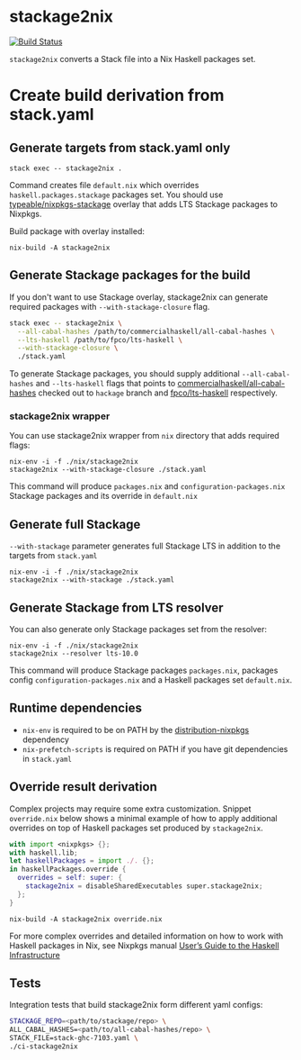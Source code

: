 # stackage2nix

[![Build Status](https://travis-ci.org/typeable/stackage2nix.svg?branch=master)](https://travis-ci.org/typeable/stackage2nix)

`stackage2nix` converts a Stack file into a Nix Haskell packages set.

# Create build derivation from stack.yaml

## Generate targets from stack.yaml only

```
stack exec -- stackage2nix .
```

Command creates file `default.nix` which overrides `haskell.packages.stackage`
packages set. You should use
[typeable/nixpkgs-stackage](https://github.com/typeable/nixpkgs-stackage) overlay that
adds LTS Stackage packages to Nixpkgs.

Build package with overlay installed:

```
nix-build -A stackage2nix
```

## Generate Stackage packages for the build

If you don't want to use Stackage overlay, stackage2nix can generate required
packages with `--with-stackage-closure` flag.

``` bash
stack exec -- stackage2nix \
  --all-cabal-hashes /path/to/commercialhaskell/all-cabal-hashes \
  --lts-haskell /path/to/fpco/lts-haskell \
  --with-stackage-closure \
  ./stack.yaml
```

To generate Stackage packages, you should supply additional
`--all-cabal-hashes` and `--lts-haskell` flags that points to
[commercialhaskell/all-cabal-hashes](https://github.com/commercialhaskell)
checked out to `hackage` branch and
[fpco/lts-haskell](https://github.com/fpco/lts-haskell) respectively.

### stackage2nix wrapper

You can use stackage2nix wrapper from `nix` directory that adds required flags:

```
nix-env -i -f ./nix/stackage2nix
stackage2nix --with-stackage-closure ./stack.yaml
```

This command will produce `packages.nix` and `configuration-packages.nix`
Stackage packages and its override in `default.nix`

## Generate full Stackage

`--with-stackage` parameter generates full Stackage LTS in addition to the
targets from `stack.yaml`

```
nix-env -i -f ./nix/stackage2nix
stackage2nix --with-stackage ./stack.yaml
```

## Generate Stackage from LTS resolver

You can also generate only Stackage packages set from the resolver:

```
nix-env -i -f ./nix/stackage2nix
stackage2nix --resolver lts-10.0
```

This command will produce Stackage packages `packages.nix`, packages config
`configuration-packages.nix` and a Haskell packages set `default.nix`.

## Runtime dependencies

- `nix-env` is required to be on PATH by the
  [distribution-nixpkgs](https://hackage.haskell.org/package/distribution-nixpkgs)
  dependency
- `nix-prefetch-scripts` is required on PATH if you have git dependencies in
  `stack.yaml`

## Override result derivation

Complex projects may require some extra customization.
Snippet `override.nix` below shows a minimal example of how to apply additional
overrides on top of Haskell packages set produced by `stackage2nix`.

``` nix
with import <nixpkgs> {};
with haskell.lib;
let haskellPackages = import ./. {};
in haskellPackages.override {
  overrides = self: super: {
    stackage2nix = disableSharedExecutables super.stackage2nix;
  };
}
```

```
nix-build -A stackage2nix override.nix
```

For more complex overrides and detailed information on how to work with Haskell packages in Nix, see Nixpkgs manual [User’s Guide to the Haskell Infrastructure](http://nixos.org/nixpkgs/manual/#users-guide-to-the-haskell-infrastructure)

## Tests

Integration tests that build stackage2nix form different yaml configs:

``` bash
STACKAGE_REPO=<path/to/stackage/repo> \
ALL_CABAL_HASHES=<path/to/all-cabal-hashes/repo> \
STACK_FILE=stack-ghc-7103.yaml \
./ci-stackage2nix
```
